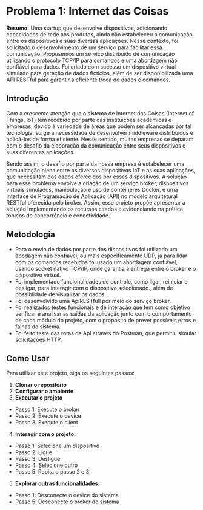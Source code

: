 # Problema 1: Internet das Coisas


**Resumo:** Uma startup que desenvolve dispositivos, adicionando capacidades de rede aos produtos, ainda não estabeleceu a comunicação entre os dispositivos e suas diversas aplicações. Nesse contexto, foi solicitado o desenvolvimento de um serviço para facilitar essa comunicação. Propusemos um serviço distribuído de comunicação utilizando o protocolo TCP/IP para comandos e uma abordagem não confiável para dados. Foi criado com sucesso um dispositivo virtual simulado para geração de dados fictícios, além de ser disponibilizada uma API RESTful para garantir a eficiente troca de dados e comandos.

## Introdução

Com a crescente atenção que o sistema de Internet das Coisas (Internet of Things, IoT) tem recebido por parte das instituições acadêmicas e empresas, devido à variedade de áreas que podem ser alcançadas por tal tecnologia, surge a necessidade de desenvolver middleware distribuídos e aplicá-los de forma eficiente. Nesse sentido, muitas empresas se deparam com o desafio da elaboração da comunicação entre seus dispositivos e suas diferentes aplicações. 
  
Sendo assim, o desafio por parte da nossa empresa é estabelecer uma comunicação plena entre os diversos dispositivos IoT e as suas aplicações, que necessitam dos dados oferecidos por esses dispositivos. A solução para esse problema envolve a criação de um serviço broker, dispositivos virtuais simulados, manipulação e uso de contêineres Docker, e uma Interface de Programação de Aplicação (API) no modelo arquitetural RESTful oferecida pelo broker. Assim, esse projeto propõe apresentar a solução implementando os recursos citados e evidenciando na prática tópicos de concorrência e conectividade. 

## Metodologia
- Para o envio de dados por parte dos dispositivos foi utilizado um abodagem não confiavel, ou mais especificamente UDP, já para lidar com os comandos recebidos foi usado um abordagem confiável, usando socket nativo TCP/IP, onde garantia a entrega entre o broker e o dispositivo virtual.
- Foi implementado funcionalidades de controle, como ligar, reiniciar e desligar, para interagir com o dispositivo selecionado., além de possiblidade de visualizar os dados.
- Foi desenvolvido uma ApiRESTfull por meio do serviço broker.
- Foi realizados testes funcionais e de interação que tem como objetivo verificar e analisar as saídas da aplicação junto com o comportamento de cada môdulo do projeto, com o propósito de prever possíveis erros e falhas do sistema.
- Foi feito teste das rotas da Api através do Postman, que permitiu simular solicitações HTTP.


## Como Usar

Para utilizar este projeto, siga os seguintes passos:


1. **Clonar o repositório**
2. **Configurar o ambiente**
3.  **Executar o projeto**
- Passo 1: Execute o broker
- Passo 2: Execute o device
- Passo 3: Execute o client
4. **Interagir com o projeto:**
- Passo 1: Selecione um dispositivo
- Passo 2: Ligue
- Passo 3: Desligue
- Passo 4: Selecione outro
- Passo 5: Repita o passo 2 e 3
5. **Explorar outras funcionalidades:**
- Passo 1: Desconecte o device do sistema
- Passo 5: Desconecte o broker do sistema 


  




